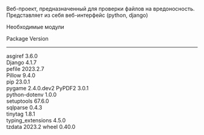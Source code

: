 Веб-проект, предназначенный для проверки файлов на вредоносность. Представляет из себя веб-интерфейс (python, django)

Необходимые модули

Package           Version
----------------- ----------
asgiref           3.6.0     
Django            4.1.7     
pefile            2023.2.7  
Pillow            9.4.0     
pip               23.0.1    
pygame            2.4.0.dev2
PyPDF2            3.0.1     
python-dotenv     1.0.0     
setuptools        67.6.0    
sqlparse          0.4.3     
tinytag           1.8.1     
typing_extensions 4.5.0     
tzdata            2023.2
wheel             0.40.0
